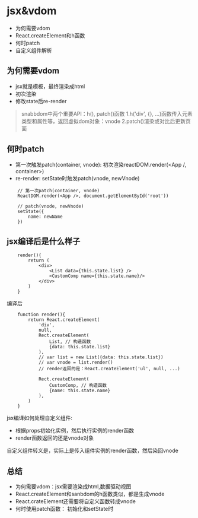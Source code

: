 # jsx&vdom

- 为何需要vdom
- React.createElement和h函数
- 何时patch
- 自定义组件解析

## 为何需要vdom

- jsx就是模板，最终渲染成html
- 初次渲染
- 修改state后re-render

> snabbdom中两个重要API：h(), patch()函数
> 1.h('div', {}, ...)函数传入元素类型和属性等，返回虚拟dom对象：vnode
> 2.patch()渲染或对比后更新页面

## 何时patch

- 第一次触发patch(container, vnode): 初次渲染reactDOM.render(<App /, container>)
- re-render: setState时触发patch(vnode, newVnode)

```
    // 第一次patch(container, vnode)
    ReactDOM.render(<App />, document.getElementById('root'))

    // patch(vnode, newVnode)
    setState({
        name: newName
    })
```

## jsx编译后是什么样子

```
    render(){
        return (
            <div>
                <List data={this.state.list} />
                <CustomComp name={this.state.name}/>
            </div>
        )
    }
```

编译后
```
    function render(){
        return React.createElement(
            'div',
            null,
            Rect.createElement(
                List, // 构造函数
                {data: this.state.list}
            ),
            // var list = new List({data: this.state.list})
            // var vnode = list.render()
            // render返回的是：React.createElement('ul', null, ...)

            Rect.createElement(
                CustomComp, // 构造函数
                {name: this.state.name}
            ),
        )
    }
```

jsx编译如何处理自定义组件:
- 根据props初始化实例，然后执行实例的render函数
- render函数返回的还是vnode对象

自定义组件转义是，实际上是传入组件实例的render函数，然后染回vnode

## 总结

- 为何需要vdom：jsx需要渲染成html,数据驱动视图
- React.createElement和sanbdom的h函数类似，都是生成vnode
- React.crateElement还需要将自定义函数转成vnode
- 何时使用patch函数： 初始化和setState时



